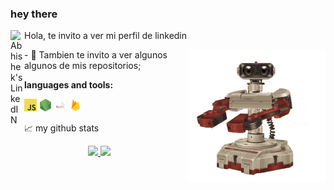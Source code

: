 ### hey there 

<a href="https://www.linkedin.com/in/jeamv-illatoro/">
  <img align="left" alt="Abhishek's LinkedIN" width="22px" src="https://raw.githubusercontent.com/peterthehan/peterthehan/master/assets/linkedin.svg" />
<a/>

Hola, te invito a ver mi perfil de linkedin

  <img align="right" alt="GIF" src="https://github.com/jmansilla-2014056/jmansilla-2014056/blob/master/code.gif?raw=true" >
- 💬 Tambien te invito a ver algunos algunos de mis repositorios;

**languages and tools:**  

<code><img height="20" src="https://raw.githubusercontent.com/github/explore/80688e429a7d4ef2fca1e82350fe8e3517d3494d/topics/javascript/javascript.png"></code>
<code><img height="20" src="https://raw.githubusercontent.com/github/explore/80688e429a7d4ef2fca1e82350fe8e3517d3494d/topics/nodejs/nodejs.png"></code>
<code><img height="20" src="https://raw.githubusercontent.com/github/explore/80688e429a7d4ef2fca1e82350fe8e3517d3494d/topics/mysql/mysql.png"></code>
<code><img height="20" src="https://raw.githubusercontent.com/github/explore/80688e429a7d4ef2fca1e82350fe8e3517d3494d/topics/firebase/firebase.png"></code>

📈 my github stats

<p align="center">
<a href="https://github.com/jmansilla-2014056">
  <img height="180em" src="https://github-readme-stats-eight-theta.vercel.app/api?username=jmansilla-2014056&show_icons=true&theme=algolia&include_all_commits=true&count_private=true"/>
  <img height="180em" src="https://github-readme-stats-eight-theta.vercel.app/api/top-langs/?username=jmansilla-2014056&layout=compact&langs_count=8&theme=algolia"/>
</a>
</p>
